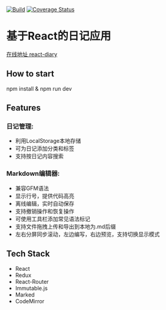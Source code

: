 [![Build](https://travis-ci.org/MinskyNg/react-diary.svg?branch=master)](https://travis-ci.org/MinskyNg/react-diary?branch=master)
[![Coverage Status](https://coveralls.io/repos/github/MinskyNg/react-diary/badge.svg?branch=master)](https://coveralls.io/github/MinskyNg/react-diary?branch=master)

# 基于React的日记应用

[在线地址 react-diary](http://minsky.me/diary)

## How to start

npm install & npm run dev

## Features

### 日记管理:

* 利用LocalStorage本地存储
* 可为日记添加分类和标签
* 支持按日记内容搜索

### Markdown编辑器:

* 兼容GFM语法
* 显示行号，提供代码高亮
* 离线编辑，实时自动保存
* 支持撤销操作和恢复操作
* 可使用工具栏添加常见语法标记
* 支持文件拖拽上传和导出到本地为.md后缀
* 左右分屏同步滚动，左边编写，右边预览，支持切换显示模式


## Tech Stack

* React
* Redux
* React-Router
* Immutable.js
* Marked
* CodeMirror



